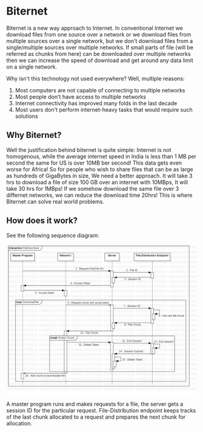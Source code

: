 # Biternet
Biternet is a new way approach to Internet. In conventional Internet we download files from one source over a network or we download files from multiple sources over a single network, but we don't download files from a single/multiple sources over multiple networks. If small parts of file (will be referred as chunks from here) can be downloaded over multiple networks then we can increase the speed of download and get around any data limit on a single network.

Why isn't this technology not used everywhere? Well, multiple reasons: 
1. Most computers are not capable of connecting to multiple networks 
2. Most people don't have access to multiple networks
3. Internet connectivity has improved many folds in the last decade
4. Most users don't perform internet-heavy tasks that would require such solutions

## Why Biternet?
Well the justification behind biternet is quite simple: Internet is not homogenous, while the average internet speed in India is less than 1 MB per second the same for US is over 10MB ber second! This data gets even worse for Africa! So for people who wish to share files that can be as large as hundreds of GigaBytes in size, We need a better approach. It will take 3 hrs to download a file of size 100 GB over an internet with 10MBps, It will take 30 hrs for 1MBps! If we somehow download the same file over 3 differnet networks, we can reduce the download time 20hrs! This is where Biternet can solve real world problems.

## How does it work?
See the following sequence diagram: 

![Sequence Diagram](images/sequence.jpg "Sequence Diagram")

A master program runs and makes requests for a file, the server gets a session ID for the particular request. File-Distribution endpoint keeps tracks of the last chunk allocated to a request and prepares the next chunk for allocation. 